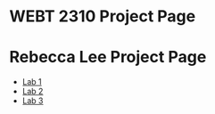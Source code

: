 # WEBT 2310 Project Page

<h1>Rebecca Lee Project Page</h1>

<ul>
<li><a href="lab1/index.html" target="_blank">Lab 1</a></li>
  <li><a href="lab2/index.html" target="_blank">Lab 2</a></li>
  <li><a href="lab3/index.html" target="_blank">Lab 3</a></li>
</ul>
